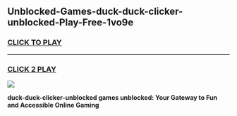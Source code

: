 
## Unblocked-Games-duck-duck-clicker-unblocked-Play-Free-1vo9e
<h3>
<a href="https://premium76.site?title=duck-duck-clicker-unblocked&ref=10A">CLICK TO PLAY</a></h3>
<hr>

<h3>
<a href="https://premium76.site?title=duck-duck-clicker-unblocked&ref=10A">CLICK 2 PLAY</a>
  
</h3>

<a href="https://premium76.site?title=duck-duck-clicker-unblocked&ref=10A"><img src="https://clearcache.store/games.png"></a>


**duck-duck-clicker-unblocked games unblocked: Your Gateway to Fun and Accessible Online Gaming**

